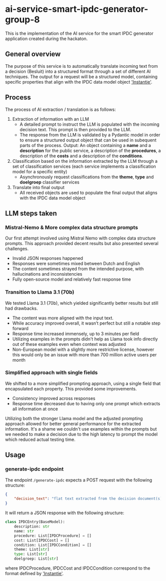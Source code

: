 # ai-service-smart-ipdc-generator-group-8
This is the implementation of the AI service for the smart IPDC generator application created during the hackaton.

## General overview
The purpose of this service is to automatically translate incoming text from a decision (Besluit) into a structured format through a set of different AI techniques.
The output for a request will be a structured model, containing specific properties that align with the IPDC data model object ['Instantie'](https://productencatalogus.data.vlaanderen.be/doc/implementatiemodel/ipdc-lpdc/#Instantie).

## Process
The process of AI extraction / translation is as follows:
1. Extraction of information with an LLM
    * A detailed prompt to instruct the LLM is populated with the incoming decision text. This prompt is then provided to the LLM.
    * The response from the LLM is validated by a Pydantic model in order to ensure a structured output object that can be used in subequent parts of the process.
    Output: An object containing a **name** and a **description** for the public service, a description of the **procedures**, a description of the **costs** and a description of the **conditions**.
2. Classification based on the information extracted by the LLM through a set of classification services (each service implements a classification model for a specific entity)
    * Asynchronously request classifications from the **theme**, **type** and **doelgroep** classifier services
3. Translate into final output
    * All received objects are used to populate the final output that aligns with the IPDC data model object

## LLM steps taken

### Mistral-Nemo & More complex data structure prompts
Our first attempt involved using Mistral Nemo with complex data structure prompts. This approach provided decent results but also presented several challenges.
   * Invalid JSON responses happened
   * Responses were sometimes mixed between Dutch and English
   * The content sometimes strayed from the intended purpose, with hallucinations and inconsistencies
   * Fully open-source model and relatively fast response time

### Transition to Llama 3.1 (70b)
We tested Llama 3.1 (70b), which yielded significantly better results but still had drawbacks.
   * The content was more aligned with the input text.
   * While accuracy improved overall, it wasn’t perfect but still a notable step forward
   * Response time increased immensely, up to 3 minutes per field
   * Utilizing examples in the prompts didn't help as Llama took info directly out of these examples even when context was adjusted
   * Non-European model with a slightly more restrictive license, however this would only be an issue with more than 700 million active users per month
     
### Simplified approach with single fields
We shifted to a more simplified prompting approach, using a single field that encapsulated each property. This provided some improvements.
   * Consistency improved across responses
   * Response time decreased due to having only one prompt which extracts all information at once

Utilizing both the stronger Llama model and the adjusted prompting approach allowed for better general performance for the extracted information. It's a shame
we couldn't use examples within the prompts but we needed to make a decision due to the high latency to prompt the model which reduced actual testing time.

## Usage

### generate-ipdc endpoint
The endpoint `/generate-ipdc` expects a POST request with the following structure:
```json
{
    "decision_text": "flat text extracted from the decision document(s)"
}
```
It will return a JSON response with the following structure:
```python
class IPDCEntry(BaseModel):
    description: str
    name: str
    procedure: List[IPDCProcedure] = []
    cost: List[IPDCCost] = []
    condition: List[IPDCCondition] = []
    theme: List[str]
    type: List[str]
    doelgroep: List[str]
```
where IPDCProcedure, IPDCCost and IPDCCondition correspond to the format defined by ['Instantie'](https://productencatalogus.data.vlaanderen.be/doc/implementatiemodel/ipdc-lpdc/#Instantie).
